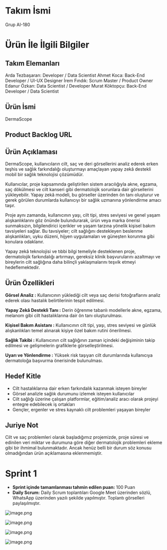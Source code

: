 # Takım İsmi
Grup AI-180
# Ürün İle İlgili Bilgiler
## Takım Elemanları
Arda Tezbaşaran: Developer / Data Scientist
Ahmet Koca: Back-End Developer / UI-UX Designer
İrem Fındık: Scrum Master / Product Owner
Edanur Özkan: Data Scientist / Developer
Murat Köktopçu: Back-End Developer / Data Scientist
## Ürün İsmi
DermaScope
## Product Backlog URL

## Ürün Açıklaması
  DermaScope, kullanıcıların cilt, saç ve deri görsellerini analiz ederek erken teşhis ve sağlık farkındalığı oluşturmayı amaçlayan yapay zekâ destekli mobil bir sağlık teknolojisi çözümüdür.

  Kullanıcılar, proje kapsamında geliştirilen sistem aracılığıyla akne, egzama, saç dökülmesi ve cilt kanseri gibi dermatolojik sorunlara dair görsellerini yükleyebilir. Yapay zekâ modeli, bu görseller üzerinden ön tanı oluşturur ve gerek görülen durumlarda kullanıcıyı bir sağlık uzmanına yönlendirme amacı taşır.

  Proje aynı zamanda, kullanıcının yaşı, cilt tipi, stres seviyesi ve genel yaşam alışkanlıklarını göz önünde bulundurarak, ürün veya marka önerisi sunmaksızın, bilgilendirici içerikler ve yaşam tarzına yönelik kişisel bakım tavsiyeleri sağlar. Bu tavsiyeler; cilt sağlığını destekleyen beslenme alışkanlıkları, uyku düzeni, hijyen uygulamaları ve güneşten korunma gibi konulara odaklanır.

  Yapay zekâ teknolojisi ve tıbbi bilgi temeliyle desteklenen proje, dermatolojik farkındalığı artırmayı, gereksiz klinik başvurularını azaltmayı ve bireylerin cilt sağlığına daha bilinçli yaklaşmalarını teşvik etmeyi hedeflemektedir.
## Ürün Özellikleri
**Görsel Analiz :**
Kullanıcının yüklediği cilt veya saç derisi fotoğraflarını analiz ederek olası hastalık belirtilerinin tespit edilmesi.

**Yapay Zekâ Destekli Tanı :**
Derin öğrenme tabanlı modellerle akne, egzama, melanom gibi cilt hastalıklarına dair ön tanı oluşturulması.

**Kişisel Bakım Asistanı :**
  Kullanıcının cilt tipi, yaşı, stres seviyesi ve günlük alışkanlıkları temel alınarak kişiye özel bakım rutini önerilmesi.

**Sağlık Takibi :**
  Kullanıcının cilt sağlığının zaman içindeki değişiminin takip edilmesi ve gelişmelerin grafiklerle görselleştirilmesi.

**Uyarı ve Yönlendirme :**
Yüksek risk taşıyan cilt durumlarında kullanıcıya dermatoloğa başvurma önerisinde bulunulması.

## Hedef Kitle
- Cilt hastalıklarına dair erken farkındalık kazanmak isteyen bireyler
- Görsel analizle sağlık durumunu izlemek isteyen kullanıcılar
- Cilt sağlığı üzerine çalışan platformlar, eğitim/analiz aracı olarak projeyi entegre edebilecek iş ortakları
- Gençler, ergenler ve stres kaynaklı cilt problemleri yaşayan bireyler

## Juriye Not
  Cilt ve saç problemleri olarak başladığımız projemizde, proje süresi ve edinilen veri miktar ve durumuna göre diğer dermatolojik problemleri ekleme gibi bir ihmimal bulunmaktadır. Ancak henüz belli bir durum söz konusu olmadığından ürün açıklamasına eklenmemiştir.

# Sprint 1
- **Sprint içinde tamamlanması tahmin edilen puan:** 100 Puan
- **Daily Scrum:** Daily Scrum toplantıları Google Meet üzerinden sözlü, WhatsApp üzerinden yazılı şekilde yapılmıştır. Toplantı görselleri paylaşılmıştır.

![image.png](attachment:dc33c13a-e595-4e6d-ac4d-a6fc80081b2d:image.png)

![image.png](attachment:bf485c42-50aa-4e92-8101-63c1d2dfa5a0:image.png)

![image.png](attachment:24536a8b-512e-4381-aca7-1fb3b702e21b:image.png)

![image.png](attachment:4bbd5fb2-ea57-46d2-9918-431c9a52c089:image.png)




  



